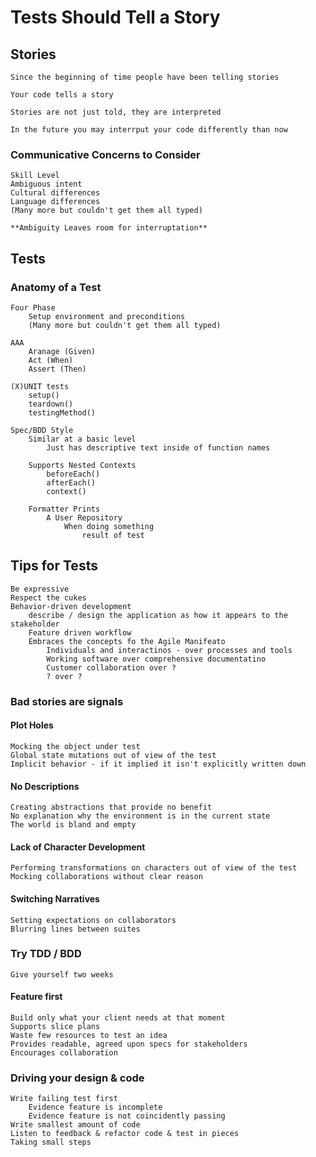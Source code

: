 # Tests Should Tell a Story
## Stories
    Since the beginning of time people have been telling stories

    Your code tells a story

    Stories are not just told, they are interpreted

    In the future you may interrput your code differently than now

### Communicative Concerns to Consider
    Skill Level
    Ambiguous intent
    Cultural differences
    Language differences
    (Many more but couldn't get them all typed)

    **Ambiguity Leaves room for interruptation**

## Tests
### Anatomy of a Test
    Four Phase
        Setup environment and preconditions
        (Many more but couldn't get them all typed)

    AAA
        Aranage (Given)
        Act (When)
        Assert (Then)

    (X)UNIT tests
        setup()
        teardown()
        testingMethod()

    Spec/BDD Style
        Similar at a basic level
            Just has descriptive text inside of function names

        Supports Nested Contexts
            beforeEach()
            afterEach()
            context()

        Formatter Prints
            A User Repository
                When doing something
                    result of test

## Tips for Tests
    Be expressive
    Respect the cukes
    Behavior-driven development
        describe / design the application as how it appears to the stakeholder
        Feature driven workflow
        Embraces the concepts fo the Agile Manifeato
            Individuals and interactinos - over processes and tools
            Working software over comprehensive documentatino
            Customer collaboration over ?
            ? over ?

### Bad stories are signals
#### Plot Holes
    Mocking the object under test
    Global state mutations out of view of the test
    Implicit behavior - if it implied it isn't explicitly written down

#### No Descriptions
    Creating abstractions that provide no benefit
    No explanation why the environment is in the current state
    The world is bland and empty

#### Lack of Character Development
    Performing transformations on characters out of view of the test
    Mocking collaborations without clear reason

#### Switching Narratives
    Setting expectations on collaborators
    Blurring lines between suites

### Try TDD / BDD
    Give yourself two weeks

#### Feature first
    Build only what your client needs at that moment
    Supports slice plans
    Waste few resources to test an idea
    Provides readable, agreed upon specs for stakeholders
    Encourages collaboration

### Driving your design & code
    Write failing test first
        Evidence feature is incomplete
        Evidence feature is not coincidently passing
    Write smallest amount of code
    Listen to feedback & refactor code & test in pieces
    Taking small steps